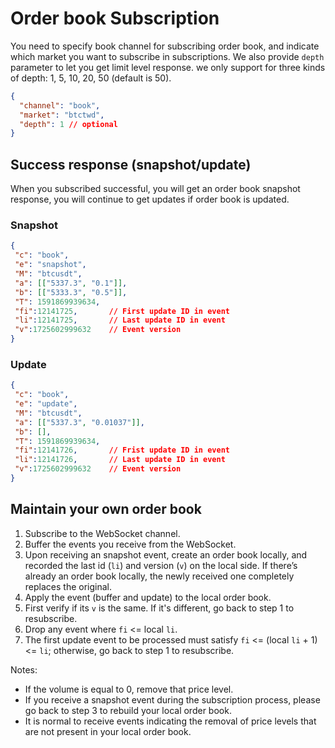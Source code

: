 # Order book Subscription

You need to specify book channel for subscribing order book, and indicate which market you want to subscribe in subscriptions. We also provide `depth` parameter to let you get limit level response. we only support for three kinds of depth: 1, 5, 10, 20, 50 (default is 50).


```json
{
  "channel": "book",
  "market": "btctwd",
  "depth": 1 // optional
}
```

## Success response (snapshot/update)
When you subscribed successful, you will get an order book snapshot response, you will continue to get updates if order book is updated.

### Snapshot
```json
{
 "c": "book",
 "e": "snapshot",
 "M": "btcusdt",
 "a": [["5337.3", "0.1"]],
 "b": [["5333.3", "0.5"]],
 "T": 1591869939634,
 "fi":12141725,       // First update ID in event
 "li":12141725,       // Last update ID in event
 "v":1725602999632    // Event version
}
```

### Update
```json
{
 "c": "book",
 "e": "update",
 "M": "btcusdt",
 "a": [["5337.3", "0.01037"]],
 "b": [],
 "T": 1591869939634,
 "fi":12141726,       // Frist update ID in event
 "li":12141726,       // Last update ID in event
 "v":1725602999632    // Event version
}
```

## Maintain your own order book

1. Subscribe to the WebSocket channel.
2. Buffer the events you receive from the WebSocket.
3. Upon receiving an snapshot event, create an order book locally, and recorded the last id (`li`) and version (`v`) on the local side. If there’s already an order book locally, the newly received one completely replaces the original.
4. Apply the event (buffer and update) to the local order book.
5. First verify if its `v` is the same. If it's different, go back to step 1 to resubscribe.
6. Drop any event where `fi` <= local `li`.
7. The first update event to be processed must satisfy `fi` <= (local `li` + 1) <= `li`; otherwise, go back to step 1 to resubscribe.

Notes:
- If the volume is equal to 0, remove that price level.
- If you receive a snapshot event during the subscription process, please go back to step 3 to rebuild your local order book.
- It is normal to receive events indicating the removal of price levels that are not present in your local order book.
